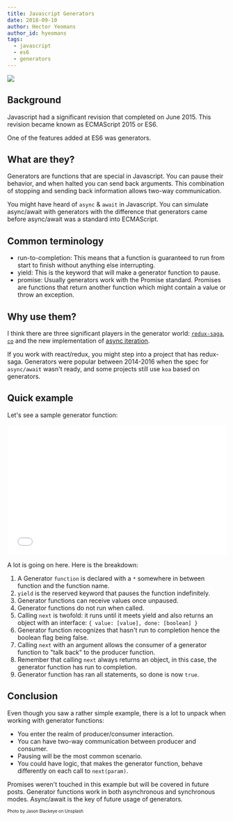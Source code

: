```yaml
---
title: Javascript Generators
date: 2018-09-10
author: Hector Yeomans
author_id: hyeomans
tags:
  - javascript
  - es6
  - generators
---
```


![](http://res.cloudinary.com/diesu5vtq/image/upload/c_scale,e_auto_color,w_2087/v1536551949/jason-blackeye-212990-unsplash.jpg)

## Background

Javascript had a significant revision that completed on June 2015. This revision became known as ECMAScript 2015 or ES6. 

One of the features added at ES6 was generators.

<!-- more -->

## What are they?

Generators are functions that are special in Javascript. You can pause their behavior, and when halted you can send back arguments. This combination of stopping and sending back information allows two-way communication.  

You might have heard of `async` & `await` in Javascript. You can simulate async/await with generators with the difference that generators came before async/await was a standard into ECMAScript.

## Common terminology

* run-to-completion: This means that a function is guaranteed to run from start to finish without anything else interrupting.
* yield: This is the keyword that will make a generator function to pause.
* promise: Usually generators work with the Promise standard. Promises are functions that return another function which might contain a value or throw an exception.

## Why use them?
I think there are three significant players in the generator world: [`redux-saga`](https://redux-saga.js.org/), [`co`](https://www.npmjs.com/package/co) and the new implementation of [async iteration](https://github.com/tc39/proposal-async-iteration).

If you work with react/redux, you might step into a project that has redux-saga. Generators were popular between 2014-2016 when the spec for `async/await` wasn't ready, and some projects still use `koa` based on generators.

## Quick example

Let's see a sample generator function:


<iframe width="100%" height="300" src="//jsfiddle.net/u4tym1ar/26/embedded/js,result/" allowfullscreen="allowfullscreen" allowpaymentrequest frameborder="0"></iframe>

A lot is going on here. Here is the breakdown:

1. A Generator `function` is declared with a `*` somewhere in between function and the function name.
1. `yield` is the reserved keyword that pauses the function indefinitely.
1. Generator functions can receive values once unpaused.
1. Generator functions do not run when called.
1. Calling `next` is twofold: it runs until it meets yield and also returns an object with an interface: `{ value: [value], done: [boolean] } `
1. Generator function recognizes that hasn't run to completion hence the boolean flag being false.
1. Calling `next` with an argument allows the consumer of a generator function to "talk back" to the producer function. 
1. Remember that calling `next` always returns an object, in this case, the generator function has run to completion.
1. Generator function has ran all statements, so done is now `true`.

## Conclusion

Even though you saw a rather simple example, there is a lot to unpack when working with generator functions:

* You enter the realm of producer/consumer interaction.
* You can have two-way communication between producer and consumer.
* Pausing will be the most common scenario.
* You could have logic, that makes the generator function, behave differently on each call to `next(param)`.

Promises weren't touched in this example but will be covered in future posts. Generator functions work in both asynchronous and synchronous modes. Async/await is the key of future usage of generators.

<sub><sup>Photo by Jason Blackeye on Unsplash</sup></sub>